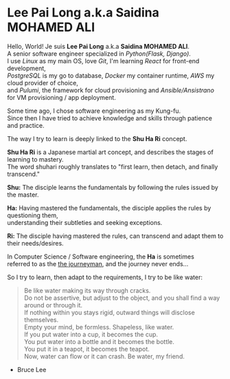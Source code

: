 # Lee Pai Long a.k.a Saidina MOHAMED ALI

Hello, World! Je suis **Lee Pai Long** a.k.a **Saidina MOHAMED ALI**.<br>
A senior software engineer specialized in *Python(Flask, Django)*.<br>
I use *Linux* as my main OS, love *Git*, I'm learning *React* for front-end development,<br>
*PostgreSQL* is my go to database, *Docker* my container runtime, *AWS* my cloud provider of choice,<br>
and *Pulumi*, the framework for cloud provisioning and *Ansible/Ansistrano* for VM provisioning / app deployment.

Some time ago, I chose software engineering as my Kung-fu.<br>
Since then I have tried to achieve knowledge and skills through patience and practice.

The way I try to learn is deeply linked to the **Shu Ha Ri** concept.

**Shu Ha Ri** is a Japanese martial art concept, and describes the stages of learning to mastery.<br>
The word shuhari roughly translates to "first learn, then detach, and finally transcend."

**Shu:** The disciple learns the fundamentals by following the rules issued by the master.

**Ha:** Having mastered the fundamentals, the disciple applies the rules by questioning them,<br>
        understanding their subtleties and seeking exceptions.

**Ri:** The disciple having mastered the rules, can transcend and adapt them to their needs/desires.

In Computer Science / Software engineering, the **Ha** is sometimes<br>
referred to as the [the journeyman][1], and the journey never ends...

So I try to learn, then adapt to the requirements, I try to be like water:

> Be like water making its way through cracks.<br>
> Do not be assertive, but adjust to the object, and you shall find a way around or through it.<br>
> If nothing within you stays rigid, outward things will disclose themselves.<br>
> Empty your mind, be formless. Shapeless, like water.<br>
> If you put water into a cup, it becomes the cup.<br>
> You put water into a bottle and it becomes the bottle.<br>
> You put it in a teapot, it becomes the teapot.<br>
> Now, water can flow or it can crash. Be water, my friend.
- Bruce Lee

[1]: https://en.wikipedia.org/wiki/Journeyman
